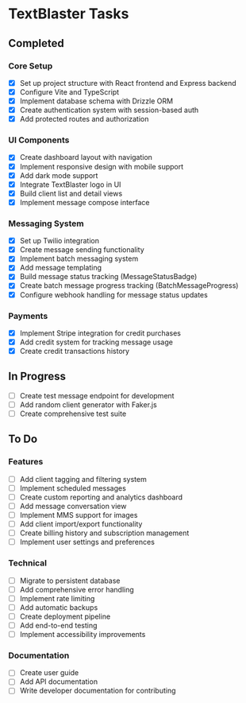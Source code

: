 # TextBlaster Tasks

## Completed

### Core Setup
- [x] Set up project structure with React frontend and Express backend
- [x] Configure Vite and TypeScript
- [x] Implement database schema with Drizzle ORM
- [x] Create authentication system with session-based auth
- [x] Add protected routes and authorization

### UI Components
- [x] Create dashboard layout with navigation
- [x] Implement responsive design with mobile support
- [x] Add dark mode support
- [x] Integrate TextBlaster logo in UI
- [x] Build client list and detail views
- [x] Implement message compose interface

### Messaging System
- [x] Set up Twilio integration
- [x] Create message sending functionality
- [x] Implement batch messaging system
- [x] Add message templating
- [x] Build message status tracking (MessageStatusBadge)
- [x] Create batch message progress tracking (BatchMessageProgress)
- [x] Configure webhook handling for message status updates

### Payments
- [x] Implement Stripe integration for credit purchases
- [x] Add credit system for tracking message usage
- [x] Create credit transactions history

## In Progress
- [ ] Create test message endpoint for development
- [ ] Add random client generator with Faker.js
- [ ] Create comprehensive test suite

## To Do

### Features
- [ ] Add client tagging and filtering system
- [ ] Implement scheduled messages
- [ ] Create custom reporting and analytics dashboard
- [ ] Add message conversation view
- [ ] Implement MMS support for images
- [ ] Add client import/export functionality
- [ ] Create billing history and subscription management
- [ ] Implement user settings and preferences

### Technical
- [ ] Migrate to persistent database
- [ ] Add comprehensive error handling
- [ ] Implement rate limiting
- [ ] Add automatic backups
- [ ] Create deployment pipeline
- [ ] Add end-to-end testing
- [ ] Implement accessibility improvements

### Documentation
- [ ] Create user guide
- [ ] Add API documentation
- [ ] Write developer documentation for contributing